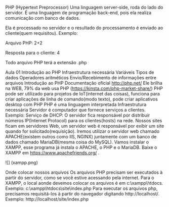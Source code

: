 PHP (Hypertext Preprocessor)
Uma linguagem server-side, roda do lado do servidor. É uma linguagem de programação back-end, pois ela realiza comunicação com banco de dados.

Ela é processado no servidor e o resultado do processamento é enviado ao cliente(quem requisitou). Exemplo:

Arquivo PHP: 2+2

Resposta para o cliente: 4

Todo arquivo PHP terá a extensão .php

Aula 01
Introdução ao PHP
Infraestrutura necessária
Variáveis
Tipos de dados
Operadores aritméticos
Envio/Recebimento de informações entre arquivos
Introdução ao PHP
Documentação oficial http://php.net/
Ele brilha na WEB, 79% da web usa PHP (https://kinsta.com/php-market-share/)
PHP pode ser utilizado para projetos de IoT(internet das coisas), funciona para criar aplicações de linha de comando(modo texto), pode criar aplicativos desktop com PHP
PHP é uma linguagem interpretada
Infraestrutura necessária
Servidor é computador que fornece serviços a clientes. Exemplo: Serviço de DHCP: O servidor fica responsável por distribuir números IP(Internet Protocol) para os clientes(hosts) na rede.
Nossos sites ficam em servidores Web, um servidor web é responsável por exibir um site quando for solicitado(requisição). Iremos utilizar o servidor web chamado APACHE(existem outros como IIS, NGINX) juntamente com um banco de dados chamado MariaDB(mesma coisa do MySQL).
Vamos instalar o XAMPP, esse programa já instala o APACHE, o PHP e o MariaDB. Baixe o XAMPP em https://www.apachefriends.org/ .

![] (xampp.png)

Onde colocar nossos arquivos
Os arquivos PHP precisam ser executados à partir do servidor, como se você estive acessando pela internet.
Para o XAMPP, o local aonde devemos colocar os arquivos é em c:\xampp\htdocs. Exemplo: c:\xampp\htdocs\site\index.php
Para executar os arquivos php, precisamos requisitá-los à partir do navegador digitando http://localhost/. Exemplo: http://localhost/site/index.php

